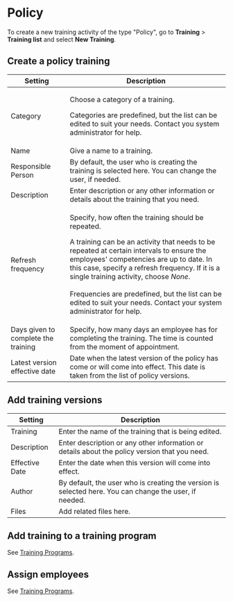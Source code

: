 # Policy

To create a new training activity of the type "Policy", go to **Training** > **Training list** and select **New Training**.

## Create a policy training

| Setting                             | Description                                                                                                                                                                                                                                                                                                                                                                                                                                    |
| ----------------------------------- | ---------------------------------------------------------------------------------------------------------------------------------------------------------------------------------------------------------------------------------------------------------------------------------------------------------------------------------------------------------------------------------------------------------------------------------------------- |
| Category                            | <p>Choose a category of a training. </p><p></p><p>Categories are predefined, but the list can be edited to suit your needs. Contact you system administrator for help.</p>                                                                                                                                                                                                                                                                     |
| Name                                | Give a name to a training.                                                                                                                                                                                                                                                                                                                                                                                                                     |
| Responsible Person                  | By default, the user who is creating the training is selected here. You can change the user, if needed.                                                                                                                                                                                                                                                                                                                                        |
| Description                         | Enter description or any other information or details about the training that you need.                                                                                                                                                                                                                                                                                                                                                        |
| Refresh frequency                   | <p>Specify, how often the training should be repeated.</p><p></p><p>A training can be an activity that needs to be repeated at certain intervals to ensure the employees' competencies are up to date. In this case, specify a refresh frequency. If it is a single training activity, choose <em>None</em>.<br></br>Frequencies are predefined, but the list can be edited to suit your needs. Contact your system administrator for help.</p> |
| Days given to complete the training | Specify, how many days an employee has for completing the training. The time is counted from the moment of appointment.                                                                                                                                                                                                                                                                                                                        |
| Latest version effective date       | Date when the latest version of the policy has come or will come into effect. This date is taken from the list of policy versions.                                                                                                                                                                                                                                                                                                             |

## Add training versions

| Setting        | Description                                                                                            |
| -------------- | ------------------------------------------------------------------------------------------------------ |
| Training       | Enter the name of the training that is being edited.                                                   |
| Description    | Enter description or any other information or details about the policy version that you need.          |
| Effective Date | Enter the date when this version will come into effect.                                                |
| Author         | By default, the user who is creating the version is selected here. You can change the user, if needed. |
| Files          | Add related files here.                                                                                |

## Add training to a training program

See [Training Programs](/docs/vecticum/user-guide/080-trainings/020-trainings-for-hr-specialists/020-training-programs.md).

## Assign employees

See [Training Programs](/docs/vecticum/user-guide/080-trainings/020-trainings-for-hr-specialists/010-types-of-trainings/040-how-to-assign-a-training-to-employee.md).

